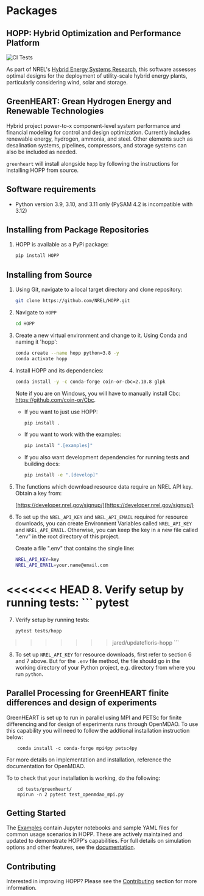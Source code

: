 # Packages 

## HOPP: Hybrid Optimization and Performance Platform

![CI Tests](https://github.com/NREL/HOPP/actions/workflows/ci.yml/badge.svg)

As part of NREL's [Hybrid Energy Systems Research](https://www.nrel.gov/wind/hybrid-energy-systems-research.html), this
software assesses optimal designs for the deployment of utility-scale hybrid energy plants, particularly considering wind,
solar and storage.

## GreenHEART: Grean Hydrogen Energy and Renewable Technologies
Hybrid project power-to-x component-level system performance and financial modeling for control and design optimization. Currently includes renewable energy, hydrogen, ammonia, and steel. Other elements such as desalination systems, pipelines, compressors, and storage systems can also be included as needed.

`greenheart` will install alongside `hopp` by following the instructions for installing HOPP from source.

## Software requirements

- Python version 3.9, 3.10, and 3.11 only (PySAM 4.2 is incompatible with 3.12)

## Installing from Package Repositories

1. HOPP is available as a PyPi package:

    ```bash
    pip install HOPP
    ```

## Installing from Source

1. Using Git, navigate to a local target directory and clone repository:
    
    ```bash
    git clone https://github.com/NREL/HOPP.git
    ```

2. Navigate to `HOPP`
    
    ```bash
    cd HOPP
    ```

3. Create a new virtual environment and change to it. Using Conda and naming it 'hopp':
    
    ```bash
    conda create --name hopp python=3.8 -y
    conda activate hopp
    ```

4. Install HOPP and its dependencies:
    
    ```bash
    conda install -y -c conda-forge coin-or-cbc=2.10.8 glpk
    ```

    Note if you are on Windows, you will have to manually install Cbc: https://github.com/coin-or/Cbc.
    
    - If you want to just use HOPP:
       
       ```bash
       pip install .  
       ```
    
    - If you want to work with the examples:
       
       ```bash
       pip install ".[examples]"
       ```

    - If you also want development dependencies for running tests and building docs:  
      
       ```bash
       pip install -e ".[develop]"
       ```

5. The functions which download resource data require an NREL API key. Obtain a key from:
    
    [https://developer.nrel.gov/signup/](https://developer.nrel.gov/signup/)

6. To set up the `NREL_API_KEY` and `NREL_API_EMAIL` required for resource downloads, you can create Environment Variables called `NREL_API_KEY` and `NREL_API_EMAIL`. Otherwise, you can keep the key in a new file called ".env" in the root directory of this project. 

    Create a file ".env" that contains the single line:
    
    ```bash
    NREL_API_KEY=key
    NREL_API_EMAIL=your.name@email.com
    ```

<<<<<<< HEAD
8. Verify setup by running tests:
    ```
    pytest
=======
7. Verify setup by running tests:
    
    ```bash
    pytest tests/hopp
>>>>>>> jared/updatefloris-hopp
    ```

8. To set up `NREL_API_KEY` for resource downloads, first refer to section 6 and 7 above. But for the `.env` file method,
   the file should go in the working directory of your Python project, e.g. directory from where you run `python`.

## Parallel Processing for GreenHEART finite differences and design of experiments
GreenHEART is set up to run in parallel using MPI and PETSc for finite differencing and for design of experiments runs through OpenMDAO. To use this capability you will need to follow the addtional installation instruction below:
```
    conda install -c conda-forge mpi4py petsc4py
```
For more details on implementation and installation, reference the documentation for OpenMDAO.

To to check that your installation is working, do the following:
```
    cd tests/greenheart/
    mpirun -n 2 pytest test_openmdao_mpi.py
```

## Getting Started

The [Examples](./examples/) contain Jupyter notebooks and sample YAML files for common usage scenarios in HOPP. These are actively maintained and updated to demonstrate HOPP's capabilities. For full details on simulation options and other features, see the [documentation](https://hopp.readthedocs.io/en/latest/).

## Contributing

Interested in improving HOPP? Please see the [Contributing](./CONTRIBUTING.md) section for more information.
